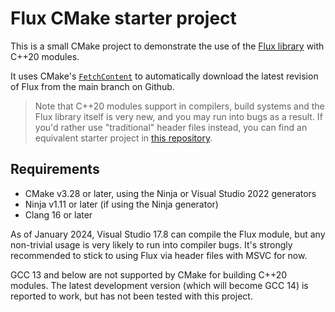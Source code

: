 
# Flux CMake starter project #

This is a small CMake project to demonstrate the use of the [Flux library](https://github.com/tcbrindle/flux) with C++20 modules.

It uses CMake's [`FetchContent`](https://cmake.org/cmake/help/latest/module/FetchContent.html) to automatically download the latest revision of Flux from the main branch on Github.

> Note that C++20 modules support in compilers, build systems and the Flux library itself is very new, and you may run into bugs as a result. If you'd rather use "traditional" header files instead, you can find an equivalent starter project in [this repository](https://github.com/tcbrindle/flux_cmake_demo).

## Requirements ##

* CMake v3.28 or later, using the Ninja or Visual Studio 2022 generators
* Ninja v1.11 or later (if using the Ninja generator)
* Clang 16 or later

As of January 2024, Visual Studio 17.8 can compile the Flux module, but any non-trivial usage is very likely to run into compiler bugs. It's strongly recommended to stick to using Flux via header files with MSVC for now.

GCC 13 and below are not supported by CMake for building C++20 modules. The latest development version (which will become GCC 14) is reported to work, but has not been tested with this project.
